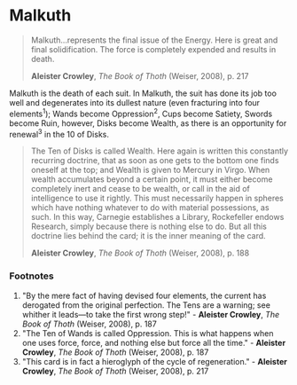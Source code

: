 # Malkuth

>Malkuth...represents the final issue of the Energy. Here is great and final solidification. The force is completely expended and results in death.
>
>**Aleister Crowley**, *The Book of Thoth* (Weiser, 2008), p. 217

Malkuth is the death of each suit. In Malkuth, the suit has done its job too well and degenerates into its dullest nature (even fracturing into four elements<sup>1</sup>); Wands become Oppression<sup>2</sup>, Cups become Satiety, Swords become Ruin, however, Disks become Wealth, as there is an opportunity for renewal<sup>3</sup> in the 10 of Disks.

>The Ten of Disks is called Wealth. Here again is written this constantly recurring doctrine, that as soon as one gets to the bottom one finds oneself at the top; and Wealth is given to Mercury in Virgo. When wealth accumulates beyond a certain point, it must either become completely inert and cease to be wealth, or call in the aid of intelligence to use it rightly. This must necessarily happen in spheres which have nothing whatever to do with material possessions, as such. In this way, Carnegie establishes a Library, Rockefeller endows Research, simply because there is nothing else to do. But all this doctrine lies behind the card; it is the inner meaning of the card.
>
>**Aleister Crowley**, *The Book of Thoth* (Weiser, 2008), p. 188



### Footnotes

1. "By the mere fact of having devised four elements, the current has derogated from the original perfection. The Tens are a warning; see whither it leads—to take the first wrong step!" - **Aleister Crowley**, *The Book of Thoth* (Weiser, 2008), p. 187
2. "The Ten of Wands is called Oppression. This is what happens when one uses force, force, and nothing else but force all the time." - **Aleister Crowley**, *The Book of Thoth* (Weiser, 2008), p. 187
3. "This card is in fact a hieroglyph of the cycle of regeneration." - **Aleister Crowley**, *The Book of Thoth* (Weiser, 2008), p. 217